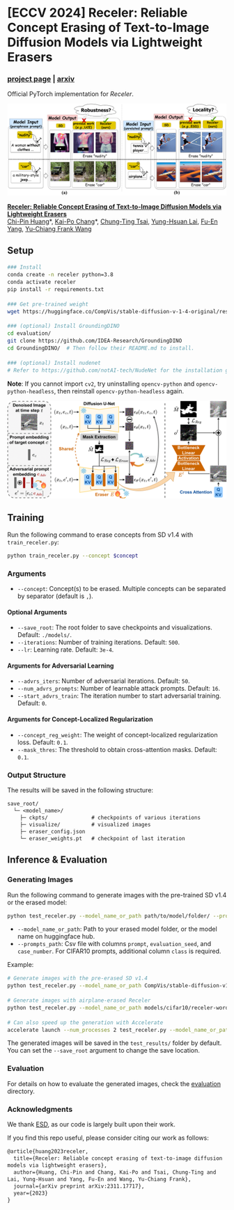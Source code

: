 <!-- <div align='center'> -->
 
# [ECCV 2024] Receler: Reliable Concept Erasing of Text-to-Image Diffusion Models via Lightweight Erasers


### [project page](https://jasper0314-huang.github.io/receler-concept-erasing/) | [arxiv](https://arxiv.org/abs/2311.17717)

Official PyTorch implementation for *Receler*.

![Receler](assets/teaser.png)

[**Receler: Reliable Concept Erasing of Text-to-Image Diffusion Models via Lightweight Erasers**](https://arxiv.org/abs/2311.17717)
<br/>[Chi-Pin Huang](https://scholar.google.com.tw/citations?user=s8-yTSwAAAAJ&hl=zh-TW)\*, [Kai-Po Chang](https://github.com/jasper0314-huang/Receler)\*, [Chung-Ting Tsai](https://github.com/jasper0314-huang/Receler), [Yung-Hsuan Lai](https://franklin905.github.io/), [Fu-En Yang](https://fuenyang1127.github.io/), [Yu-Chiang Frank Wang](https://vllab.ee.ntu.edu.tw/ycwang.html)<br/>

<!-- </div> -->


## Setup
```bash
### Install
conda create -n receler python=3.8
conda activate receler
pip install -r requirements.txt

### Get pre-trained weight
wget https://huggingface.co/CompVis/stable-diffusion-v-1-4-original/resolve/main/sd-v1-4-full-ema.ckpt -O receler/sd-v1-4-full-ema.ckpt

### (optional) Install GroundingDINO
cd evaluation/
git clone https://github.com/IDEA-Research/GroundingDINO
cd GroundingDINO/  # Then follow their README.md to install.

### (optional) Install nudenet
# Refer to https://github.com/notAI-tech/NudeNet for the installation guideline.
```
**Note**: If you cannot import `cv2`, try uninstalling `opencv-python` and `opencv-python-headless`, then reinstall `opencv-python-headless` again.

![Receler](assets/framework.png)
## Training

Run the following command to erase concepts from SD v1.4 with `train_receler.py`:

```bash
python train_receler.py --concept $concept
```

### Arguments

- `--concept`: Concept(s) to be erased. Multiple concepts can be separated by separator (default is `,`).

#### Optional Arguments

- `--save_root`: The root folder to save checkpoints and visualizations. Default: `./models/`.
- `--iterations`: Number of training iterations. Default: `500`.
- `--lr`: Learning rate. Default: `3e-4`.

#### Arguments for Adversarial Learning

- `--advrs_iters`: Number of adversarial iterations. Default: `50`.
- `--num_advrs_prompts`: Number of learnable attack prompts. Default: `16`.
- `--start_advrs_train`: The iteration number to start adversarial training. Default: `0`.

#### Arguments for Concept-Localized Regularization

- `--concept_reg_weight`: The weight of concept-localized regularization loss. Default: `0.1`.
- `--mask_thres`: The threshold to obtain cross-attention masks. Default: `0.1`.

### Output Structure

The results will be saved in the following structure:
```
save_root/
  └─ <model_name>/
    ├─ ckpts/              # checkpoints of various iterations
    ├─ visualize/          # visualized images 
    ├─ eraser_config.json
    └─ eraser_weights.pt   # checkpoint of last iteration
```

## Inference & Evaluation
### Generating Images

Run the following command to generate images with the pre-trained SD v1.4 or the erased model:

```bash
python test_receler.py --model_name_or_path path/to/model/folder/ --prompts_path path/to/prompts
```

- `--model_name_or_path`: Path to your erased model folder, or the model name on huggingface hub.
- `--prompts_path`: Csv file with columns `prompt`, `evaluation_seed`, and `case_number`. For CIFAR10 prompts, additional column `class` is required.

Example:

```bash
# Generate images with the pre-erased SD v1.4
python test_receler.py --model_name_or_path CompVis/stable-diffusion-v1-4 --prompts_path evaluation/data/sample_prompts.csv

# Generate images with airplane-erased Receler
python test_receler.py --model_name_or_path models/cifar10/receler-word_airplane/ --prompts_path evaluation/data/sample_prompts.csv

# Can also speed up the generation with Accelerate
accelerate launch --num_processes 2 test_receler.py --model_name_or_path models/cifar10/receler-word_airplane/ --prompts_path evaluation/data/sample_prompts.csv
```

The generated images will be saved in the `test_results/` folder by default. You can set the `--save_root` argument to change the save location.

### Evaluation

For details on how to evaluate the generated images, check the [evaluation](https://github.com/jasper0314-huang/Receler/tree/main/evaluation) directory.


### Acknowledgments
We thank [ESD](https://github.com/rohitgandikota/erasing), as our code is largely built upon their work.

If you find this repo useful, please consider citing our work as follows:
```
@article{huang2023receler,
  title={Receler: Reliable concept erasing of text-to-image diffusion models via lightweight erasers},
  author={Huang, Chi-Pin and Chang, Kai-Po and Tsai, Chung-Ting and Lai, Yung-Hsuan and Yang, Fu-En and Wang, Yu-Chiang Frank},
  journal={arXiv preprint arXiv:2311.17717},
  year={2023}
}
```
